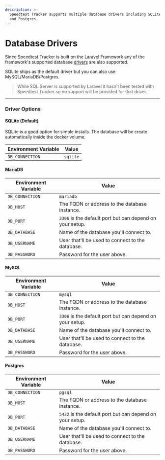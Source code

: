 ```yaml
---
description: >-
  Speedtest Tracker supports multiple database drivers including SQLite, MySQL
  and Postgres.
---
```


# Database Drivers

Since Speedtest Tracker is built on the Laravel Framework any of the framework's supported database [drivers](https://laravel.com/docs/10.x/database#configuration) are also supported.

SQLite ships as the default driver but you can also use MySQL/MariaDB/Postgres.&#x20;

> While SQL Server is supported by Laravel it hasn't been tested with Speedtest Tracker so no support will be provided for that driver.

***

### Driver Options

#### SQLite (Default)

SQLite is a good option for simple installs. The database will be create automatically inside the docker volume.&#x20;

| Environment Variable | Value    |
| -------------------- | -------- |
| `DB_CONNECTION`      | `sqlite` |

#### MariaDB

| Environment Variable | Value                                                    |
| -------------------- | -------------------------------------------------------- |
| `DB_CONNECTION`      | `mariadb`                                                |
| `DB_HOST`            | The FQDN or address to the database instance.            |
| `DB_PORT`            | `3306` is the default port but can depend on your setup. |
| `DB_DATABASE`        | Name of the database you'll connect to.                  |
| `DB_USERNAME`        | User that'll be used to connect to the database.         |
| `DB_PASSWORD`        | Password for the user above.                             |

#### MySQL

| Environment Variable | Value                                                    |
| -------------------- | -------------------------------------------------------- |
| `DB_CONNECTION`      | `mysql`                                                  |
| `DB_HOST`            | The FQDN or address to the database instance.            |
| `DB_PORT`            | `3306` is the default port but can depend on your setup. |
| `DB_DATABASE`        | Name of the database you'll connect to.                  |
| `DB_USERNAME`        | User that'll be used to connect to the database.         |
| `DB_PASSWORD`        | Password for the user above.                             |

#### Postgres

| Environment Variable | Value                                                    |
| -------------------- | -------------------------------------------------------- |
| `DB_CONNECTION`      | `pgsql`                                                  |
| `DB_HOST`            | The FQDN or address to the database instance.            |
| `DB_PORT`            | `5432` is the default port but can depend on your setup. |
| `DB_DATABASE`        | Name of the database you'll connect to.                  |
| `DB_USERNAME`        | User that'll be used to connect to the database.         |
| `DB_PASSWORD`        | Password for the user above.                             |
